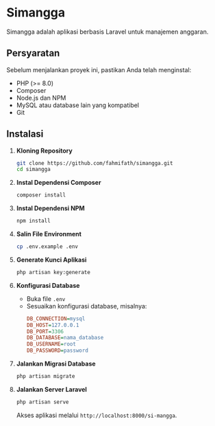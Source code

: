 # Simangga

Simangga adalah aplikasi berbasis Laravel untuk manajemen anggaran.

## Persyaratan
Sebelum menjalankan proyek ini, pastikan Anda telah menginstal:
- PHP (>= 8.0)
- Composer
- Node.js dan NPM
- MySQL atau database lain yang kompatibel
- Git

## Instalasi

1. **Kloning Repository**
   ```bash
   git clone https://github.com/fahmifath/simangga.git
   cd simangga
   ```

2. **Instal Dependensi Composer**
   ```bash
   composer install
   ```

3. **Instal Dependensi NPM**
   ```bash
   npm install
   ```

4. **Salin File Environment**
   ```bash
   cp .env.example .env
   ```

5. **Generate Kunci Aplikasi**
   ```bash
   php artisan key:generate
   ```

6. **Konfigurasi Database**
   - Buka file `.env`
   - Sesuaikan konfigurasi database, misalnya:
     ```ini
     DB_CONNECTION=mysql
     DB_HOST=127.0.0.1
     DB_PORT=3306
     DB_DATABASE=nama_database
     DB_USERNAME=root
     DB_PASSWORD=password
     ```

7. **Jalankan Migrasi Database**
   ```bash
   php artisan migrate
   ```

8. **Jalankan Server Laravel**
   ```bash
   php artisan serve
   ```
   Akses aplikasi melalui `http://localhost:8000/si-mangga`.

